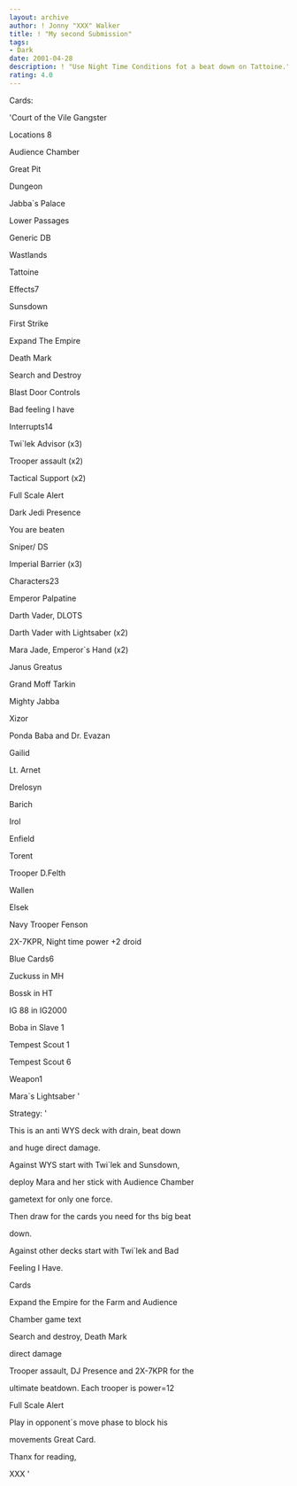 ```yaml
---
layout: archive
author: ! Jonny "XXX" Walker
title: ! "My second Submission"
tags:
- Dark
date: 2001-04-28
description: ! "Use Night Time Conditions fot a beat down on Tattoine."
rating: 4.0
---
```

Cards: 

'Court of the Vile Gangster


Locations 8

Audience Chamber

Great Pit

Dungeon

Jabba`s Palace

Lower Passages

Generic DB

Wastlands

Tattoine


Effects7

Sunsdown

First Strike

Expand The Empire

Death Mark

Search and Destroy

Blast Door Controls

Bad feeling I have


Interrupts14

Twi`lek Advisor (x3)

Trooper assault (x2)

Tactical Support (x2)

Full Scale Alert

Dark Jedi Presence

You are beaten

Sniper/ DS

Imperial Barrier (x3)


Characters23

Emperor Palpatine

Darth Vader, DLOTS

Darth Vader with Lightsaber (x2)

Mara Jade, Emperor`s Hand (x2)

Janus Greatus

Grand Moff Tarkin

Mighty Jabba

Xizor

Ponda Baba and Dr. Evazan

Gailid

Lt. Arnet

Drelosyn

Barich

Irol

Enfield

Torent

Trooper D.Felth

Wallen

Elsek

Navy Trooper Fenson

2X-7KPR, Night time power +2 droid


Blue Cards6

Zuckuss in MH

Bossk in HT

IG 88 in IG2000

Boba in Slave 1

Tempest Scout 1

Tempest Scout 6


Weapon1

Mara`s Lightsaber '

Strategy: '

This is an anti WYS deck with drain, beat down 

and huge direct damage.


Against WYS start with Twi`lek and Sunsdown,

deploy Mara and her stick with Audience Chamber

gametext for only one force.

Then draw for the cards you need for ths big beat

down.


Against other decks start with Twi`lek and Bad

Feeling I Have.


Cards


Expand the Empire for the Farm and Audience

Chamber game text


Search and destroy, Death Mark

direct damage


Trooper assault, DJ Presence and 2X-7KPR for the

ultimate beatdown. Each trooper is power=12


Full Scale Alert

Play in opponent`s move phase to block his

movements Great Card.



Thanx for reading,

XXX '